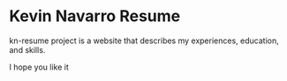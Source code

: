 # Kevin Navarro Resume
kn-resume project is a website that describes my experiences, education, and skills.

I hope you like it
